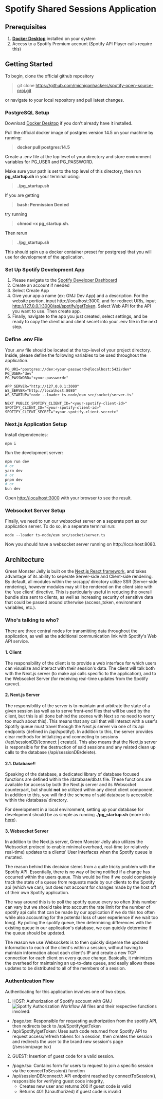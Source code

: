 
# Spotify Shared Sessions Application

## Prerequisites
1. **[Docker Desktop](https://www.docker.com/products/docker-desktop/)** installed on your system
2. Access to a Spotify Premium account (Spotify API Player calls require this)

## Getting Started

To begin, clone the official github repository
> git clone https://github.com/michiganhackers/spotify-open-source-proj.git

or navigate to your local repository and pull latest changes.

### <a name="postgresql-setup"></a>PostgreSQL Setup
Download [Docker Desktop](https://www.docker.com/products/docker-desktop/) if you don't already have it installed.

Pull the official docker image of postgres version 14.5 on your machine by running:

> **docker pull postgres:14.5**

Create a .env file at the top level of your directory and store environment variables for PG_USER and PG_PASSWORD.

Make sure your path is set to the top level of this directory, then run **pg_startup.sh** in your terminal using:

> **./pg_startup.sh**

If you are getting 
> **bash: Permission Denied**

try running 
> **chmod +x pg_startup.sh**.

Then rerun
> **./pg_startup.sh**

This should spin up a docker container preset for postgresql that you will use for development of the application.

### Set Up Spotify Development App

1. Please navigate to the [Spotify Developer Dashboard](https://developer.spotify.com/dashboard)
2. Create an account if needed
3. Select Create App
4. Give your app a name (ex: GMJ Dev App) and a description. For the website portion, input http://localhost:3000, and for redirect URIs, input http://127.0.0.1:3000/api/spotify/getToken. Select Web API for the API you want to use. Then create app.
5. Finally, navigate to the app you just created, select settings, and be ready to copy the client id and client secret into your .env file in the next step.

### Define .env File

Your .env file should be located at the top-level of your project directory. Inside, please define the following variables to be used throughout the application.
```
PG_URI="postgres://dev:<your-password>@localhost:5432/dev"
PG_USER="dev"
PG_PASSWORD="<your-password>"

APP_SERVER="http://127.0.0.1:3000"
WS_SERVER="http://localhost:8080"
WS_STARTUP="node --loader ts-node/esm src/socket/server.ts"

NEXT_PUBLIC_SPOTIFY_CLIENT_ID="<your-spotify-client-id>"
SPOTIFY_CLIENT_ID="<your-spotify-client-id>"
SPOTIFY_CLIENT_SECRET="<your-spotify-client-secret>"
```

### Next.js Application Setup

Install dependencies:

```
npm i
```

Run the development server:

```bash
npm run dev
# or
yarn dev
# or
pnpm dev
# or
bun dev
```

Open [http://localhost:3000](http://localhost:3000) with your browser to see the result.

### Websocket Server Setup

Finally, we need to run our websocket server on a seperate port as our application server. To do so, in a seperate terminal run:

```
node --loader ts-node/esm src/socket/server.ts
```

Now you should have a websocket server running on http://localhost:8080.

## Architecture

Green Monster Jelly is built on the [Next.js React framework](https://nextjs.org/), and takes advantage of its ability to seperate Server-side and Client-side rendering. By default, all modules within the src/app/ directory utilize SSR (Server-side rendering), however modules may still be rendered on the client side with the 'use client' directive. This is particularly useful in reducing the overall bundle size sent to clients, as well as increasing security of sensitive data that could be passed around otherwise (access_token, environment variables, etc.).

### Who's talking to who?

There are three central nodes for transmitting data throughout the application, as well as the additional communication link with Spotify's Web API service. 

#### 1. Client

The responsibility of the client is to provide a web interface for which users can visualize and interact with their session's data. The client will talk both with the Next.js server (to make api calls specific to the application), and to the Websocket Server (for receiving real-time updates from the Spotify queue).

#### 2. Next.js Server

The responsibility of the server is to maintain and arbitrate the state of a given session (as well as to serve front-end files that will be used by the client, but this is all done behind the scenes with Next so no need to worry too much about this). This means that any call that will interact with a user's Spotify queue must travel through the Next.js server via one of its api endpoints (defined in /api/spotify/). In addition to this, the server provides clear methods for initializing and connecting to sessions (/api/sessionDB/{connect | create}). This also means that the Next.js server is responsible for the destruction of said sessions and any related clean up calls to the database (/api/sessionDB/delete).

#### 2.1. Database!!
Speaking of the database, a dedicated library of database focused functions are defined within the /database/db.ts file. These functions are available for access by both the Next.js server and its Websocket counterpart, but should **not** be utilized within any direct client component. In addition to this, you will find the schema of said database is accessible within the /database/ directory.

For development in a local environment, setting up your database for development should be as simple as running **./pg_startup.sh** (more info [here](#postgresql-setup)).

#### 3. Websocket Server

In addition to the Next.js server, Green Monster Jelly also utilizes the Websocket protocol to enable minimal overhead, real-time (or relatively real-time) updates to a clients' User Interfaces when the Spotify queue is mutated.

The reason behind this decision stems from a quite tricky problem with the Spotify API. Essentially, there is no way of being notified if a change has occurred within the users queue. This would be fine if we could completely track the state of a queue from requests made by our clients to the Spotify api (which we can), but does not account for changes made by the host off of their own Spotify application.

The way around this is to poll the spotify queue every so often (this number can vary but we should take into account the rate limit for the number of spotify api calls that can be made by our application if we do this too often while also accounting for the potential loss of user experience if we wait too long). By polling the spotify queue, then determining differences with the existing queue in our application's database, we can quickly determine if the queue should be updated.

The reason we use Websockets is to then quickly disperse the updated information to each of the client's within a session, without having to maintain information about each client's IP and create a new TCP connection for each client on every queue change. Basically, it minimizes the overhead for maintaining an up-to-date queue, and easily allows these updates to be distributed to all of the members of a session.

### Authentication Flow

Authenticating for this application involves one of two steps.

1. HOST: Authorization of Spotify account with GMJ
![Spotify Authorization Workflow](docs-authorization-workflow.png)
All files and their respective functions involved:
- /page.tsx: Responsible for requesting authorization from the spotify API, then redirects back to /api/Spotify/getToken
- /api/Spotify/getToken: Uses auth code returned from Spotify API to request access/refresh tokens for a session, then creates the session and redirects the user to the brand new session's page (/session/page.tsx)
2. GUEST: Insertion of guest code for a valid session.  
- /page.tsx: Contains form for users to request to join a specific session via the connectToSession() function
- /api/sessionDB/connect/: API endpoint reached by connectToSession(), responsible for verifying guest code 
integrity, 
    - Creates new user and returns 200 if guest code is valid
    - Returns 401 (Unauthorized) if guest code is invalid


